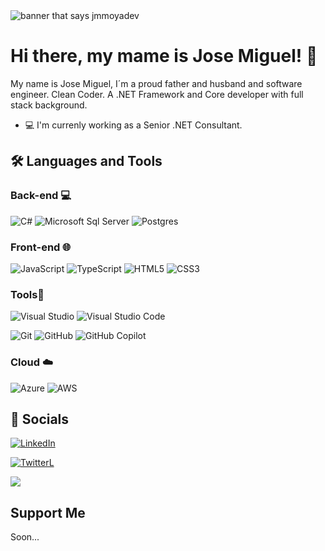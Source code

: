 <img src="https://github.com/jmmoyadev/jmmoyadev/blob/main/img/mmoyadev_gh_header_small.png" alt="banner that says jmmoyadev">



# Hi there, my mame is Jose Miguel! 👋

My name is Jose Miguel, I´m a proud father and husband and software engineer. Clean Coder. A .NET Framework and Core developer with full stack background.

- :computer: I'm currenly working as a Senior .NET Consultant.

<!--
**jmmoyadev/jmmoyadev** is a ✨ _special_ ✨ repository because its `README.md` (this file) appears on your GitHub profile.

Here are some ideas to get you started:

- 🔭 I’m currently working on ...
- 🌱 I’m currently learning ...
- 👯 I’m looking to collaborate on ...
- 🤔 I’m looking for help with ...
- 💬 Ask me about ...
- 📫 How to reach me: ...
- 😄 Pronouns: ...
- ⚡ Fun fact: ...
-->

## :hammer_and_wrench: Languages and Tools
<!--
<a href="https://dotnet.microsoft.com/" target="_blank" rel="noreferrer"><img src="/icons/icons8-.net-framework.svg" alt=".NET"/></a>
<a href="https://docs.microsoft.com/en-us/dotnet/csharp/" target="_blank" rel="noreferrer"><img src="/icons/icons8-c-sharp-logo.svg" alt="C#"/></a> 
<a href="https://developer.mozilla.org/en-US/docs/Web/JavaScript" target="_blank" rel="noreferrer"><img src="/icons/icons8-javascript.svg" alt="JavaScript"/></a> 
<a href="https://www.typescriptlang.org/" target="_blank" rel="noreferrer"><img src="/icons/icons8-typescript.svg" alt="TypeScript"/></a> 
<a href="https://developer.mozilla.org/en-US/docs/Glossary/HTML5" target="_blank" rel="noreferrer"><img src="/icons/icons8-html5.svg" alt="HTML5"/></a> 
<a href="https://nodejs.org/en/" target="_blank" rel="noreferrer"><img src="/icons/icons8-nodejs.svg" alt="NodeJS"/></a> 
<a href="https://azure.microsoft.com/" target="_blank" rel="noreferrer"><img src="/icons/icons8-azure.svg" alt="Azure"/></a> 
<a href="https://www.microsoft.com/es-es/sql-server/" target="_blank" rel="noreferrer"><img src="/icons/icons8-microsoft-sql-server.svg" alt="SQL Server"/></a> 
<a href="https://www.postgresql.org/" target="_blank" rel="noreferrer"><img src="/icons/icons8-postgresql.svg" alt="PostgreSQL"/></a> 
-->

### Back-end 💻 &nbsp;

![C#](https://img.shields.io/badge/c%23-7B1FA2.svg?style=for-the-badge&logo=csharp&logoColor=white)
![Microsoft Sql Server](https://img.shields.io/badge/-Sql%20Server-CC2927?style=for-the-badge&logo=microsoft-sql-server&logoColor=ffffff)
![Postgres](https://img.shields.io/badge/postgres-%23316192.svg?style=for-the-badge&logo=postgresql&logoColor=white)

### Front-end 🌐 

![JavaScript](https://img.shields.io/badge/javascript-%23323330.svg?style=for-the-badge&logo=javascript&logoColor=%23F7DF1E)
![TypeScript](https://shields.io/badge/TypeScript-3178C6?logo=TypeScript&logoColor=FFF&style=for-the-badge)
![HTML5](https://img.shields.io/badge/-HTML5-%23E44D27?style=for-the-badge&logo=html5&logoColor=ffffff)
![CSS3](https://img.shields.io/badge/-CSS3-%231572B6?style=for-the-badge&logo=css3)

### Tools🔧 &nbsp;

![Visual Studio](https://img.shields.io/badge/Visual%20Studio-5C2D91.svg?style=for-the-badge&logo=visual-studio&logoColor=white)
![Visual Studio Code](https://img.shields.io/badge/Visual%20Studio%20Code-0078d7.svg?style=for-the-badge&logo=visual-studio-code&logoColor=white)

![Git](https://img.shields.io/badge/git-%23F05033.svg?style=for-the-badge&logo=git&logoColor=white)
![GitHub](https://img.shields.io/badge/github-%23121011.svg?style=for-the-badge&logo=github&logoColor=white)
![GitHub Copilot](https://img.shields.io/badge/github_copilot-8957E5?style=for-the-badge&logo=github-copilot&logoColor=white)

### Cloud ☁️ &nbsp;

![Azure](https://img.shields.io/badge/azure-%230072C6.svg?style=for-the-badge&logo=microsoftazure&logoColor=white)
![AWS](https://img.shields.io/badge/AWS-%23FF9900.svg?style=for-the-badge&logo=amazon-aws&logoColor=white)


## 💬 Socials
[![LinkedIn](https://img.shields.io/badge/linkedin-%230077B5.svg?style=for-the-badge&logo=linkedin&logoColor=white)](https://www.linkedin.com/in/jmmoyadev)

[![TwitterL](https://img.shields.io/badge/Twitter-black?logo=twitter&style=for-the-badge)](https://twitter.com/jmmoyadev)

![](https://komarev.com/ghpvc/?username=jmmoyadev&style=for-the-badge)

## Support Me
Soon...



<!--[![jmmoyadev's GitHub stats](https://github-readme-stats.vercel.app/api?username=jmmoyadev)](https://github.com/jmmoyadev/github-readme-stats)-->

